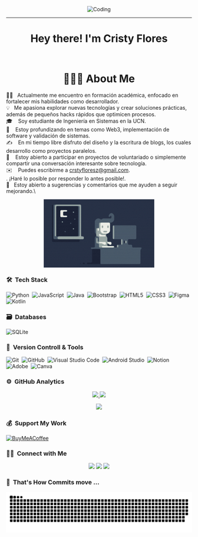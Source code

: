 
<p align="center">
<img alt="Coding" src=https://media1.giphy.com/media/v1.Y2lkPTc5MGI3NjExMnI1emxwZzlyNXJuYjFmMDY0dGN3cTE4a3NhbHE4NTFha204OGltZCZlcD12MV9pbnRlcm5hbF9naWZfYnlfaWQmY3Q9Zw/SWoSkN6DxTszqIKEqv/giphy.gif width='400' align="center"/> 
</p>
<hr>
<h1 align="center">Hey there! I'm Cristy Flores</h1>
<br>

<h1 align="center">👨🏻‍💻 <b>About Me</b></h1>


👨‍💻 &nbsp; Actualmente me encuentro en formación académica, enfocado en fortalecer mis habilidades como desarrollador.\
💡  &nbsp;Me apasiona explorar nuevas tecnologías y crear soluciones prácticas, además de pequeños hacks rápidos que optimicen procesos.\
🎓  &nbsp; Soy estudiante de Ingeniería en Sistemas en la UCN.\
🌱  &nbsp; Estoy profundizando en temas como Web3, implementación de software y validación de sistemas.\
✍️  &nbsp; En mi tiempo libre disfruto del diseño y la escritura de blogs, los cuales desarrollo como proyectos paralelos.\
💬  &nbsp; Estoy abierto a participar en proyectos de voluntariado o simplemente compartir una conversación interesante sobre tecnología.\
✉️  &nbsp; Puedes escribirme a crstyfloresz@gmail.com.\
. ¡Haré lo posible por responder lo antes posible!.\
📄 &nbsp; Estoy abierto a sugerencias y comentarios que me ayuden a seguir mejorando.\

<p align="center">
<img alt="Night Coding" src="https://raw.githubusercontent.com/AVS1508/AVS1508/master/assets/Night-Coding.gif" align="center"/>
</p>

### 🛠 &nbsp;Tech Stack

![Python](https://img.shields.io/badge/python-3670A0?style=for-the-badge&logo=python&logoColor=ffdd54)&nbsp;
![JavaScript](https://img.shields.io/badge/javascript-%23323330.svg?style=for-the-badge&logo=javascript&logoColor=%23F7DF1E)&nbsp;
![Java](https://img.shields.io/badge/java-%23ED8B00.svg?style=for-the-badge&logo=java&logoColor=white)&nbsp;
![Bootstrap](https://img.shields.io/badge/bootstrap-%23563D7C.svg?style=for-the-badge&logo=bootstrap&logoColor=white)&nbsp;
![HTML5](https://img.shields.io/badge/html5-%23E34F26.svg?style=for-the-badge&logo=html5&logoColor=white)&nbsp;
![CSS3](https://img.shields.io/badge/css3-%231572B6.svg?style=for-the-badge&logo=css3&logoColor=white)&nbsp;
![Figma](https://img.shields.io/badge/figma-%23F24E1E.svg?style=for-the-badge&logo=figma&logoColor=white)&nbsp;
![Kotlin](https://img.shields.io/badge/Kotlin-0095D5?&style=for-the-badge&logo=kotlin&logoColor=white)&nbsp;




### 🗃 &nbsp;Databases

![SQLite](https://img.shields.io/badge/SQLite-07405E?style=for-the-badge&logo=sqlite&logoColor=white)&nbsp;



### 🧰 &nbsp;Version Controll & Tools 

![Git](https://img.shields.io/badge/git-%23F05033.svg?style=for-the-badge&logo=git&logoColor=white)&nbsp;
![GitHub](https://img.shields.io/badge/github-%23121011.svg?style=for-the-badge&logo=github&logoColor=white)&nbsp;
![Visual Studio Code](https://img.shields.io/badge/Visual%20Studio%20Code-0078d7.svg?style=for-the-badge&logo=visual-studio-code&logoColor=white)&nbsp;
![Android Studio](https://img.shields.io/badge/Android%20Studio-3DDC84?style=for-the-badge&logo=androidstudio&logoColor=white)&nbsp;
![Notion](https://img.shields.io/badge/Notion-%23000000.svg?style=for-the-badge&logo=notion&logoColor=white)&nbsp;
![Adobe](https://img.shields.io/badge/adobe-%23FF0000.svg?style=for-the-badge&logo=adobe&logoColor=white)&nbsp;
![Canva](https://img.shields.io/badge/Canva-%2300C4CC.svg?style=for-the-badge&logo=Canva&logoColor=white)&nbsp;


### ⚙️ &nbsp;GitHub Analytics

<p align="center">
  <a href="https://github.com/crstymfz">
    <img height="180em" src="https://github-readme-stats-eight-theta.vercel.app/api?username=crstymfz&show_icons=true&theme=algolia&include_all_commits=true&count_private=true"/>
  </a>
  <a href="https://github.com/crstymfz">
    <img height="180em" src="https://github-readme-stats-eight-theta.vercel.app/api/top-langs/?username=crstymfz&layout=compact&langs_count=8&theme=algolia"/>
  </a>
</p>

<p align="center">
  <img height="180em" src="https://github-readme-streak-stats.herokuapp.com/?user=crstymfz&theme=dark&hide_border=true"/>
</p>



### 💰 &nbsp;Support My Work
[![BuyMeACoffee](https://img.shields.io/badge/Buy%20Me%20a%20Coffee-ffdd00?style=for-the-badge&logo=buy-me-a-coffee&logoColor=black)]() 


### 🤝🏻 &nbsp;Connect with Me

<p align="center">
<a href="mailto:crstyfloresz@gmail.com"><img src=https://img.shields.io/badge/Gmail-D14836?style=for-the-badge&logo=gmail&logoColor=white/></a>
<a href="https://www.instagram.com/crstymfz/"><img src=https://img.shields.io/badge/Instagram-E4405F?style=for-the-badge&logo=instagram&logoColor=white/></a>
<a href=https://www.facebook.com/crstymfz/?locale=es_LA><img src=https://img.shields.io/badge/Facebook-1877F2?style=for-the-badge&logo=facebook&logoColor=white/></a>
</p>

### 🐍 &nbsp;That's How Commits move ...

<div align="center">
  <a href="https://github.com/Adityakanoi2001/">
  <img src="https://github.com/1999AZZAR/1999AZZAR/blob/readme/resources/img/grid-snake.svg"
       alt="snake" /></a>
</div>
